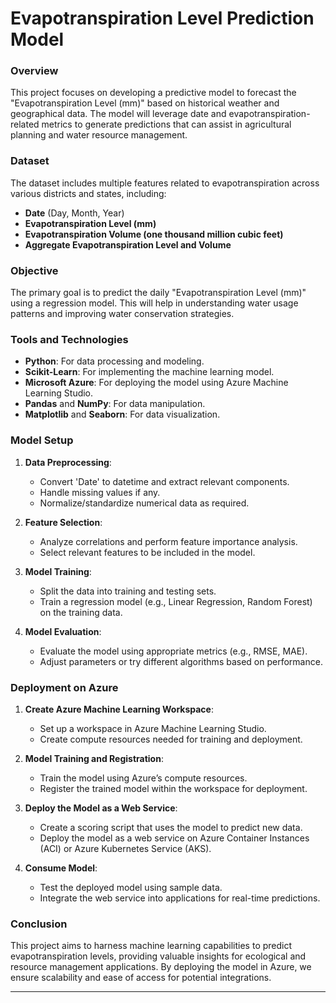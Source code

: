 # Evapotranspiration Level Prediction Model

### Overview
This project focuses on developing a predictive model to forecast the "Evapotranspiration Level (mm)" based on historical weather and geographical data. The model will leverage date and evapotranspiration-related metrics to generate predictions that can assist in agricultural planning and water resource management.

### Dataset
The dataset includes multiple features related to evapotranspiration across various districts and states, including:
- **Date** (Day, Month, Year)
- **Evapotranspiration Level (mm)**
- **Evapotranspiration Volume (one thousand million cubic feet)**
- **Aggregate Evapotranspiration Level and Volume**

### Objective
The primary goal is to predict the daily "Evapotranspiration Level (mm)" using a regression model. This will help in understanding water usage patterns and improving water conservation strategies.

### Tools and Technologies
- **Python**: For data processing and modeling.
- **Scikit-Learn**: For implementing the machine learning model.
- **Microsoft Azure**: For deploying the model using Azure Machine Learning Studio.
- **Pandas** and **NumPy**: For data manipulation.
- **Matplotlib** and **Seaborn**: For data visualization.

### Model Setup
1. **Data Preprocessing**:
   - Convert 'Date' to datetime and extract relevant components.
   - Handle missing values if any.
   - Normalize/standardize numerical data as required.

2. **Feature Selection**:
   - Analyze correlations and perform feature importance analysis.
   - Select relevant features to be included in the model.

3. **Model Training**:
   - Split the data into training and testing sets.
   - Train a regression model (e.g., Linear Regression, Random Forest) on the training data.

4. **Model Evaluation**:
   - Evaluate the model using appropriate metrics (e.g., RMSE, MAE).
   - Adjust parameters or try different algorithms based on performance.

### Deployment on Azure
1. **Create Azure Machine Learning Workspace**:
   - Set up a workspace in Azure Machine Learning Studio.
   - Create compute resources needed for training and deployment.

2. **Model Training and Registration**:
   - Train the model using Azure’s compute resources.
   - Register the trained model within the workspace for deployment.

3. **Deploy the Model as a Web Service**:
   - Create a scoring script that uses the model to predict new data.
   - Deploy the model as a web service on Azure Container Instances (ACI) or Azure Kubernetes Service (AKS).

4. **Consume Model**:
   - Test the deployed model using sample data.
   - Integrate the web service into applications for real-time predictions.

### Conclusion
This project aims to harness machine learning capabilities to predict evapotranspiration levels, providing valuable insights for ecological and resource management applications. By deploying the model in Azure, we ensure scalability and ease of access for potential integrations.

---
